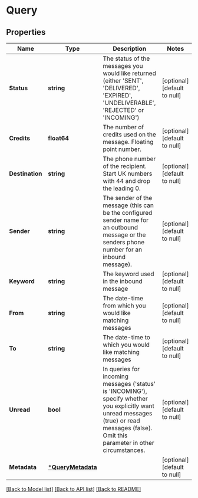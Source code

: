 # Query

## Properties
Name | Type | Description | Notes
------------ | ------------- | ------------- | -------------
**Status** | **string** | The status of the messages you would like returned (either &#x27;SENT&#x27;, &#x27;DELIVERED&#x27;, &#x27;EXPIRED&#x27;, &#x27;UNDELIVERABLE&#x27;, &#x27;REJECTED&#x27; or &#x27;INCOMING&#x27;) | [optional] [default to null]
**Credits** | **float64** | The number of credits used on the message. Floating point number. | [optional] [default to null]
**Destination** | **string** | The phone number of the recipient. Start UK numbers with 44 and drop the leading 0. | [optional] [default to null]
**Sender** | **string** | The sender of the message (this can be the configured sender name for an outbound message or the senders phone number for an inbound message). | [optional] [default to null]
**Keyword** | **string** | The keyword used in the inbound message | [optional] [default to null]
**From** | **string** | The date-time from which you would like matching messages | [optional] [default to null]
**To** | **string** | The date-time to which you would like matching messages | [optional] [default to null]
**Unread** | **bool** | In queries for incoming messages (&#x27;status&#x27; is &#x27;INCOMING&#x27;), specify whether you explicitly want unread messages (true) or read messages (false). Omit this parameter in other circumstances. | [optional] [default to null]
**Metadata** | [***QueryMetadata**](Query_metadata.md) |  | [optional] [default to null]

[[Back to Model list]](../README.md#documentation-for-models) [[Back to API list]](../README.md#documentation-for-api-endpoints) [[Back to README]](../README.md)

